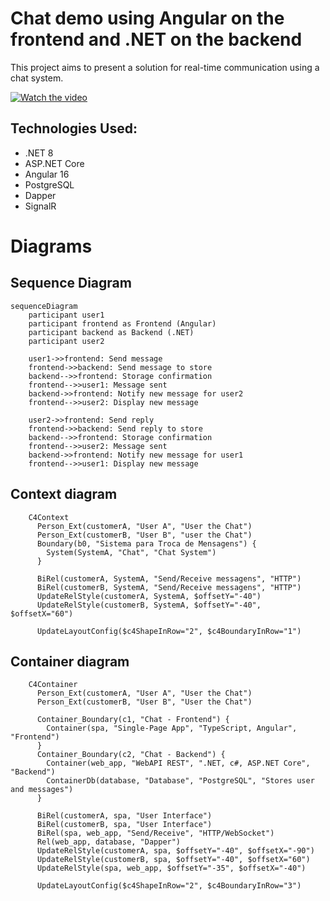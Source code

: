 # Chat demo using Angular on the frontend and .NET on the backend

This project aims to present a solution for real-time communication using a chat system.

[![Watch the video](https://img.youtube.com/vi/fkwB5MFFPZg/default.jpg)](https://youtu.be/fkwB5MFFPZg)

## Technologies Used:
- .NET 8
- ASP.NET Core
- Angular 16
- PostgreSQL
- Dapper
- SignalR

# Diagrams
## Sequence Diagram

```mermaid
sequenceDiagram
    participant user1
    participant frontend as Frontend (Angular)
    participant backend as Backend (.NET)
    participant user2

    user1->>frontend: Send message
    frontend->>backend: Send message to store
    backend-->>frontend: Storage confirmation
    frontend-->>user1: Message sent
    backend->>frontend: Notify new message for user2
    frontend-->>user2: Display new message

    user2->>frontend: Send reply
    frontend->>backend: Send reply to store
    backend-->>frontend: Storage confirmation
    frontend-->>user2: Message sent
    backend->>frontend: Notify new message for user1
    frontend-->>user1: Display new message
```
## Context diagram
```mermaid
    C4Context
      Person_Ext(customerA, "User A", "User the Chat")        
      Person_Ext(customerB, "User B", "user the Chat")
      Boundary(b0, "Sistema para Troca de Mensagens") {
        System(SystemA, "Chat", "Chat System")               
      }

      BiRel(customerA, SystemA, "Send/Receive messagens", "HTTP")
      BiRel(customerB, SystemA, "Send/Receive messagens", "HTTP")
      UpdateRelStyle(customerA, SystemA, $offsetY="-40")
      UpdateRelStyle(customerB, SystemA, $offsetY="-40", $offsetX="60")      

      UpdateLayoutConfig($c4ShapeInRow="2", $c4BoundaryInRow="1")
```
## Container diagram
```mermaid
    C4Container
      Person_Ext(customerA, "User A", "User the Chat")        
      Person_Ext(customerB, "User B", "User the Chat")

      Container_Boundary(c1, "Chat - Frontend") {
        Container(spa, "Single-Page App", "TypeScript, Angular", "Frontend")        
      }
      Container_Boundary(c2, "Chat - Backend") {
        Container(web_app, "WebAPI REST", ".NET, c#, ASP.NET Core", "Backend")
        ContainerDb(database, "Database", "PostgreSQL", "Stores user and messages")
      }

      BiRel(customerA, spa, "User Interface")
      BiRel(customerB, spa, "User Interface")
      BiRel(spa, web_app, "Send/Receive", "HTTP/WebSocket")
      Rel(web_app, database, "Dapper")
      UpdateRelStyle(customerA, spa, $offsetY="-40", $offsetX="-90")
      UpdateRelStyle(customerB, spa, $offsetY="-40", $offsetX="60")   
      UpdateRelStyle(spa, web_app, $offsetY="-35", $offsetX="-40")

      UpdateLayoutConfig($c4ShapeInRow="2", $c4BoundaryInRow="3")
```